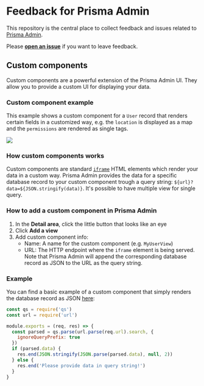 # Feedback for Prisma Admin

This repository is the central place to collect feedback and issues related to [Prisma Admin](https://www.prisma.io/admin).

Please [**open an issue**](https://github.com/prisma/prisma-admin-feedback/issues/new) if you want to leave feedback.

## Custom components

Custom components are a powerful extension of the Prisma Admin UI. They allow you to provide a custom UI for displaying your data. 

### Custom component example

This example shows a custom component for a `User` record that renders certain fields in a customized way, e.g. the `location` is displayed as a map and the `permissions` are rendered as single tags.

![](https://i.imgur.com/yZ8MosF.png)

### How custom components works

Custom components are standard [`iframe`](https://en.wikipedia.org/wiki/HTML_element#Frames) HTML elements which render your data in a custom way. Prisma Admin provides the data for a specific database record to your custom component trough a query string: `${url}?data=${JSON.stringify(data)}`. It's possible to have multiple view for single query. 

### How to add a custom component in Prisma Admin 

1. In the **Detail area**, click the little button that looks like an eye
1. Click **Add a view** 
1. Add custom component info:
    - Name: A name for the custom component (e.g. `MyUserView`)
    - URL:  The HTTP endpoint where the `iframe` element is being served. Note that Prisma Admin will append the corresponding database record as JSON to the URL as the query string.

### Example

You can find a basic example of a custom component that simply renders the database record as JSON [here](https://github.com/Huvik/Custom-view):

```js
const qs = require('qs')
const url = require('url')

module.exports = (req, res) => {
  const parsed = qs.parse(url.parse(req.url).search, {
    ignoreQueryPrefix: true
  })
  if (parsed.data) {
    res.end(JSON.stringify(JSON.parse(parsed.data), null, 2))
  } else {
    res.end('Please provide data in query string!')
  }
}
```
